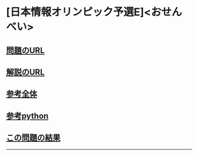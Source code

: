# \[日本情報オリンピック予選E\]\<おせんべい\>

## [問題のURL](https://atcoder.jp/contests/joi2008yo/tasks/joi2008yo_e)

## [解説のURL](https://www.ioi-jp.org/joi/2007/2008-yo-prob_and_sol/2008-yo-t5/review/2008-yo-t5-review.html)

## [参考全体](https://drken1215.hatenablog.com/entry/2020/12/04/033055)

## [参考python](https://kakedashi-engineer.appspot.com/2020/05/19/joi2008yoe/)

## [この問題の結果](https://atcoder.jp/contests/joi2008yo/submissions?f.Task=joi2008yo_e&f.LanguageName=Python3&f.Status=AC&f.User=)


---
